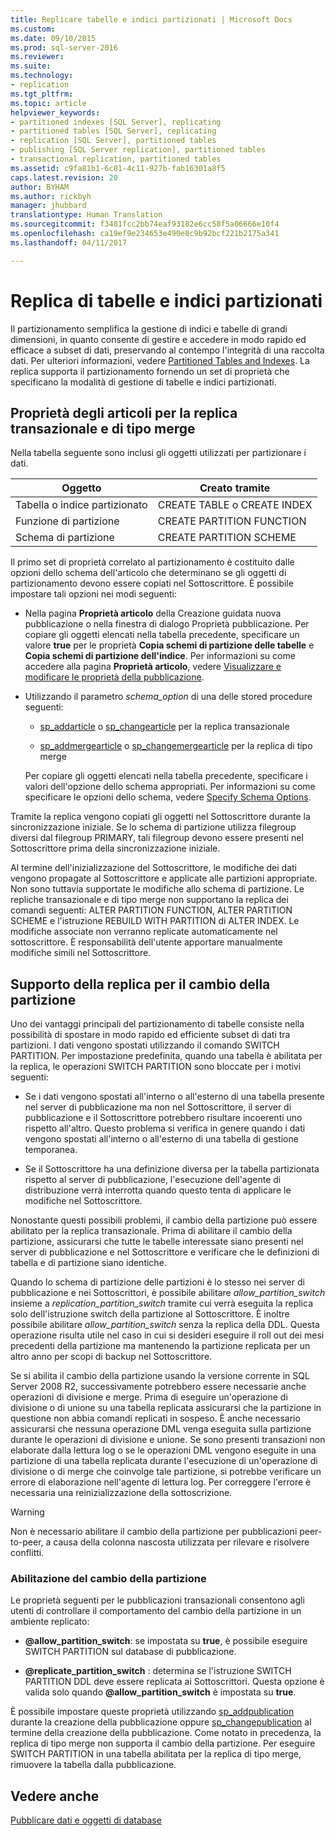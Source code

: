 ```yaml
---
title: Replicare tabelle e indici partizionati | Microsoft Docs
ms.custom: 
ms.date: 09/10/2015
ms.prod: sql-server-2016
ms.reviewer: 
ms.suite: 
ms.technology:
- replication
ms.tgt_pltfrm: 
ms.topic: article
helpviewer_keywords:
- partitioned indexes [SQL Server], replicating
- partitioned tables [SQL Server], replicating
- replication [SQL Server], partitioned tables
- publishing [SQL Server replication], partitioned tables
- transactional replication, partitioned tables
ms.assetid: c9fa81b1-6c81-4c11-927b-fab16301a8f5
caps.latest.revision: 20
author: BYHAM
ms.author: rickbyh
manager: jhubbard
translationtype: Human Translation
ms.sourcegitcommit: f3481fcc2bb74eaf93182e6cc58f5a06666e10f4
ms.openlocfilehash: ca19ef9e234653e490e8c9b92bcf221b2175a341
ms.lasthandoff: 04/11/2017

---
```

# <a name="replicate-partitioned-tables-and-indexes"></a>Replica di tabelle e indici partizionati
  Il partizionamento semplifica la gestione di indici e tabelle di grandi dimensioni, in quanto consente di gestire e accedere in modo rapido ed efficace a subset di dati, preservando al contempo l'integrità di una raccolta dati. Per ulteriori informazioni, vedere [Partitioned Tables and Indexes](../../../relational-databases/partitions/partitioned-tables-and-indexes.md). La replica supporta il partizionamento fornendo un set di proprietà che specificano la modalità di gestione di tabelle e indici partizionati.  
  
## <a name="article-properties-for-transactional-and-merge-replication"></a>Proprietà degli articoli per la replica transazionale e di tipo merge  
 Nella tabella seguente sono inclusi gli oggetti utilizzati per partizionare i dati.  
  
|Oggetto|Creato tramite|  
|------------|----------------------|  
|Tabella o indice partizionato|CREATE TABLE o CREATE INDEX|  
|Funzione di partizione|CREATE PARTITION FUNCTION|  
|Schema di partizione|CREATE PARTITION SCHEME|  
  
 Il primo set di proprietà correlato al partizionamento è costituito dalle opzioni dello schema dell'articolo che determinano se gli oggetti di partizionamento devono essere copiati nel Sottoscrittore. È possibile impostare tali opzioni nei modi seguenti:  
  
-   Nella pagina **Proprietà articolo** della Creazione guidata nuova pubblicazione o nella finestra di dialogo Proprietà pubblicazione. Per copiare gli oggetti elencati nella tabella precedente, specificare un valore **true** per le proprietà **Copia schemi di partizione delle tabelle** e **Copia schemi di partizione dell'indice**. Per informazioni su come accedere alla pagina **Proprietà articolo**, vedere [Visualizzare e modificare le proprietà della pubblicazione](../../../relational-databases/replication/publish/view-and-modify-publication-properties.md).  
  
-   Utilizzando il parametro *schema_option* di una delle stored procedure seguenti:  
  
    -   [sp_addarticle](../../../relational-databases/system-stored-procedures/sp-addarticle-transact-sql.md) o [sp_changearticle](../../../relational-databases/system-stored-procedures/sp-changearticle-transact-sql.md) per la replica transazionale  
  
    -   [sp_addmergearticle](../../../relational-databases/system-stored-procedures/sp-addmergearticle-transact-sql.md) o [sp_changemergearticle](../../../relational-databases/system-stored-procedures/sp-changemergearticle-transact-sql.md) per la replica di tipo merge  
  
     Per copiare gli oggetti elencati nella tabella precedente, specificare i valori dell'opzione dello schema appropriati. Per informazioni su come specificare le opzioni dello schema, vedere [Specify Schema Options](../../../relational-databases/replication/publish/specify-schema-options.md).  
  
 Tramite la replica vengono copiati gli oggetti nel Sottoscrittore durante la sincronizzazione iniziale. Se lo schema di partizione utilizza filegroup diversi dal filegroup PRIMARY, tali filegroup devono essere presenti nel Sottoscrittore prima della sincronizzazione iniziale.  
  
 Al termine dell'inizializzazione del Sottoscrittore, le modifiche dei dati vengono propagate al Sottoscrittore e applicate alle partizioni appropriate. Non sono tuttavia supportate le modifiche allo schema di partizione. Le repliche transazionale e di tipo merge non supportano la replica dei comandi seguenti: ALTER PARTITION FUNCTION, ALTER PARTITION SCHEME e l'istruzione REBUILD WITH PARTITION di ALTER INDEX. Le modifiche associate non verranno replicate automaticamente nel sottoscrittore. È responsabilità dell'utente apportare manualmente modifiche simili nel Sottoscrittore.  
  
## <a name="replication-support-for-partition-switching"></a>Supporto della replica per il cambio della partizione  
 Uno dei vantaggi principali del partizionamento di tabelle consiste nella possibilità di spostare in modo rapido ed efficiente subset di dati tra partizioni. I dati vengono spostati utilizzando il comando SWITCH PARTITION. Per impostazione predefinita, quando una tabella è abilitata per la replica, le operazioni SWITCH PARTITION sono bloccate per i motivi seguenti:  
  
-   Se i dati vengono spostati all'interno o all'esterno di una tabella presente nel server di pubblicazione ma non nel Sottoscrittore, il server di pubblicazione e il Sottoscrittore potrebbero risultare incoerenti uno rispetto all'altro. Questo problema si verifica in genere quando i dati vengono spostati all'interno o all'esterno di una tabella di gestione temporanea.  
  
-   Se il Sottoscrittore ha una definizione diversa per la tabella partizionata rispetto al server di pubblicazione, l'esecuzione dell'agente di distribuzione verrà interrotta quando questo tenta di applicare le modifiche nel Sottoscrittore.  
  
 Nonostante questi possibili problemi, il cambio della partizione può essere abilitato per la replica transazionale. Prima di abilitare il cambio della partizione, assicurarsi che tutte le tabelle interessate siano presenti nel server di pubblicazione e nel Sottoscrittore e verificare che le definizioni di tabella e di partizione siano identiche.  
  
 Quando lo schema di partizione delle partizioni è lo stesso nei server di pubblicazione e nei Sottoscrittori, è possibile abilitare *allow_partition_switch* insieme a *replication_partition_switch* tramite cui verrà eseguita la replica solo dell'istruzione switch della partizione al Sottoscrittore. È inoltre possibile abilitare *allow_partition_switch* senza la replica della DDL. Questa operazione risulta utile nel caso in cui si desideri eseguire il roll out dei mesi precedenti della partizione ma mantenendo la partizione replicata per un altro anno per scopi di backup nel Sottoscrittore.  
  
 Se si abilita il cambio della partizione usando la versione corrente in SQL Server 2008 R2, successivamente potrebbero essere necessarie anche operazioni di divisione e merge. Prima di eseguire un'operazione di divisione o di unione su una tabella replicata assicurarsi che la partizione in questione non abbia comandi replicati in sospeso. È anche necessario assicurarsi che nessuna operazione DML venga eseguita sulla partizione durante le operazioni di divisione e unione. Se sono presenti transazioni non elaborate dalla lettura log o se le operazioni DML vengono eseguite in una partizione di una tabella replicata durante l'esecuzione di un'operazione di divisione o di merge che coinvolge tale partizione, si potrebbe verificare un errore di elaborazione nell'agente di lettura log. Per correggere l'errore è necessaria una reinizializzazione della sottoscrizione.  
  
> [!WARNING]  
>  Non è necessario abilitare il cambio della partizione per pubblicazioni peer-to-peer, a causa della colonna nascosta utilizzata per rilevare e risolvere conflitti.  
  
### <a name="enabling-partition-switching"></a>Abilitazione del cambio della partizione  
 Le proprietà seguenti per le pubblicazioni transazionali consentono agli utenti di controllare il comportamento del cambio della partizione in un ambiente replicato:  
  
-   **@allow_partition_switch**: se impostata su **true**, è possibile eseguire SWITCH PARTITION sul database di pubblicazione.  
  
-   **@replicate_partition_switch** : determina se l'istruzione SWITCH PARTITION DDL deve essere replicata ai Sottoscrittori. Questa opzione è valida solo quando **@allow_partition_switch** è impostata su **true**.  
  
 È possibile impostare queste proprietà utilizzando [sp_addpublication](../../../relational-databases/system-stored-procedures/sp-addpublication-transact-sql.md) durante la creazione della pubblicazione oppure [sp_changepublication](../../../relational-databases/system-stored-procedures/sp-changepublication-transact-sql.md) al termine della creazione della pubblicazione. Come notato in precedenza, la replica di tipo merge non supporta il cambio della partizione. Per eseguire SWITCH PARTITION in una tabella abilitata per la replica di tipo merge, rimuovere la tabella dalla pubblicazione.  
  
## <a name="see-also"></a>Vedere anche  
 [Pubblicare dati e oggetti di database](../../../relational-databases/replication/publish/publish-data-and-database-objects.md)  
  
  

